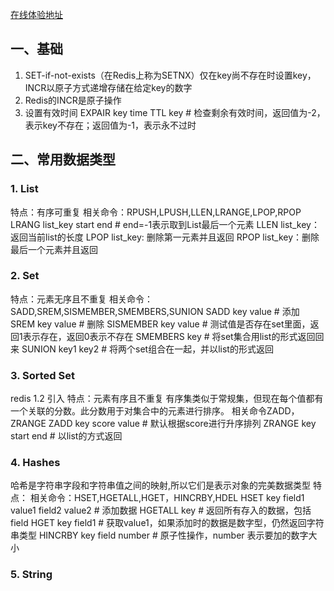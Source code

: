 [在线体验地址](http://try.redis.io/)
## 一、基础

1. SET-if-not-exists（在Redis上称为SETNX）仅在key尚不存在时设置key，INCR以原子方式递增存储在给定key的数字
2. Redis的INCR是原子操作
3. 设置有效时间
    EXPAIR   key  time
    TTL key # 检查剩余有效时间，返回值为-2，表示key不存在；返回值为-1，表示永不过时
## 二、常用数据类型
### 1. List
特点：有序可重复
相关命令：RPUSH,LPUSH,LLEN,LRANGE,LPOP,RPOP
LRANG list_key start end # end=-1表示取到List最后一个元素
LLEN list_key：返回当前list的长度
LPOP list_key:  删除第一元素并且返回
RPOP list_key：删除最后一个元素并且返回
### 2. Set
特点：元素无序且不重复
相关命令：SADD,SREM,SISMEMBER,SMEMBERS,SUNION
SADD key value # 添加
SREM key value # 删除
SISMEMBER key value # 测试值是否存在set里面，返回1表示存在，返回0表示不存在
SMEMBERS key # 将set集合用list的形式返回回来
SUNION key1 key2 # 将两个set组合在一起，并以list的形式返回
### 3. Sorted Set
redis 1.2 引入
特点：元素有序且不重复
有序集类似于常规集，但现在每个值都有一个关联的分数。此分数用于对集合中的元素进行排序。
相关命令ZADD，ZRANGE
ZADD key score value # 默认根据score进行升序排列
ZRANGE key start end # 以list的方式返回
### 4. Hashes
哈希是字符串字段和字符串值之间的映射,所以它们是表示对象的完美数据类型
特点：
相关命令：HSET,HGETALL,HGET，HINCRBY,HDEL
HSET key field1 value1 field2 value2 # 添加数据
HGETALL key # 返回所有存入的数据，包括field
HGET key field1 # 获取value1，如果添加时的数据是数字型，仍然返回字符串类型
HINCRBY key field number # 原子性操作，number 表示要加的数字大小

### 5. String